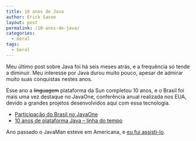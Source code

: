```yaml
---
title: 10 anos de Java
author: Erick Sasse
layout: post
permalink: /10-anos-de-java/
categories:
  - Geral
tags:
  - Geral
---
```

Meu &uacute;ltimo post sobre Java foi h&aacute; seis meses atr&aacute;s, e a frequ&ecirc;ncia s&oacute; tende a diminuir. Meu interesse por Java durou muito pouco, apesar de admirar muito suas conquistas nestes anos.

Esse ano a <del datetime="2005-07-03T12:36:0303:00">linguagem</del> plataforma da Sun completou 10 anos, e o Brasil foi mais uma vez destaque no JavaOne, confer&ecirc;ncia anual realizada nos EUA, devido a grandes projetos desenvolvidos aqui com essa tecnologia. 

  * [Participa&ccedil;&atilde;o do Brasil no JavaOne][1]
  * [10 anos de plataforma Java &#8211; linha do tempo][2]

Ano passado o JavaMan esteve em Americana, e [eu fui assisti-lo][3].

 [1]: http://idgnow.uol.com.br/AdPortalv5/ComputacaoCorporativaInterna.aspx?GUID=76226753-D190-4825-8FF5-E64985C7F5CC&#038;ChannelID=2000006
 [2]: http://www.linhadecodigo.com.br/artigos.asp?id_ac=745
 [3]: http://www.ericksasse.com.br/?p=114